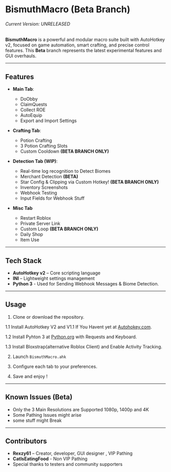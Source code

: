 # BismuthMacro (Beta Branch)
###### Current Version: UNRELEASED
**BismuthMacro** is a powerful and modular macro suite built with AutoHotkey v2, focused on game automation, smart crafting, and precise control features. This **Beta** branch represents the latest experimental features and GUI overhauls.

---

##  Features
- **Main Tab**:
  - DoObby
  - ClaimQuests
  - Collect ROE
  - AutoEquip
  - Export and Import Settings

- **Crafting Tab**: 
  - Potion Crafting
  - 3 Potion Crafting Slots
  - Custom Cooldown **(BETA BRANCH ONLY)**

-  **Detection Tab (WIP)**:
   - Real-time log recognition to Detect Biomes
   - Merchant Detection **(BETA)**
   - Star Config & Clipping via Custom Hotkey! **(BETA BRANCH ONLY)**
   - Inventory Screenshots
   - Webhook Testing
   - Input Fields for Webhook Stuff
  
- **Misc Tab**
  - Restart Roblox
  - Private Server Link
  - Custom Loop **(BETA BRANCH ONLY)**
  - Daily Shop
  - Item Use

---

##  Tech Stack

- **AutoHotkey v2** – Core scripting language
- **INI** – Lightweight settings management
- **Python 3** - Used for Sending Webhook Messages & Biome Detection.

---

## Usage

1. Clone or download the repository.

1.1 Install AutoHotkey V2 and V1.1 If You Havent yet at [Autohokey.com](https://www.autohotkey.com/download).

1.2 Install Pyhton 3 at [Python.org](https://www.python.org/downloads) with Requests and Keyboard.

1.3 Install Bloxstrap(alternative Roblox Client) and Enable Activity Tracking.

2. Launch `BismuthMacro.ahk`

3. Configure each tab to your preferences.

4. Save and enjoy !

---

##  Known Issues (Beta)

- Only the 3 Main Resolutions are Supported 1080p, 1400p and 4K
- Some Pathing Issues might arise
- some stuff might Break

---

##  Contributors

- **Rexzy61** – Creator, developer, GUI designer , VIP Pathing
- **CatIsEatingFood** - Non VIP Pathing
- Special thanks to testers and community supporters
